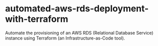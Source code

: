 # automated-aws-rds-deployment-with-terraform
Automate the provisioning of an AWS RDS (Relational Database Service) instance using Terraform (an Infrastructure-as-Code tool).
